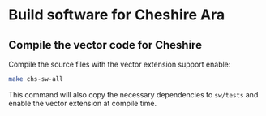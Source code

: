 # Build software for Cheshire Ara

## Compile the vector code for Cheshire

Compile the source files with the vector extension support enable:

```bash
make chs-sw-all
```

This command will also copy the necessary dependencies to `sw/tests` and enable the vector extension at compile time.
